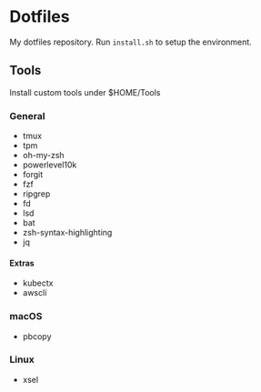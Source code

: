 # Dotfiles
My dotfiles repository. Run `install.sh` to setup the environment.

## Tools
Install custom tools under $HOME/Tools

### General
* tmux
* tpm
* oh-my-zsh
* powerlevel10k
* forgit
* fzf
* ripgrep
* fd
* lsd
* bat
* zsh-syntax-highlighting
* jq

#### Extras
* kubectx
* awscli

### macOS
* pbcopy

### Linux
* xsel
